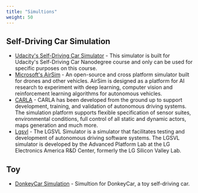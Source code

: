```yaml
---
title: "Simultions"
weight: 50
---
```


## Self-Driving Car Simulation

- [Udacity's Self-Driving Car Simulator](https://github.com/udacity/self-driving-car-sim) - This simulator is built for Udacity's Self-Driving Car Nanodegree course and only can be used for specific purposes on this course. 
- [Microsoft's AirSim](https://github.com/Microsoft/AirSim) - An open-source and cross platform simulator built for drones and other vehicles. AirSim is designed as a platform for AI research to experiment with deep learning, computer vision and reinforcement learning algorithms for autonomous vehicles. 
- [CARLA](http://carla.org/) - CARLA has been developed from the ground up to support development, training, and validation of autonomous driving systems. The simulation platform supports flexible specification of sensor suites, environmental conditions, full control of all static and dynamic actors, maps generation and much more.
- [Lgsvl](https://www.lgsvlsimulator.com/) - The LGSVL Simulator is a simulator that facilitates testing and development of autonomous driving software systems. The LGSVL simulator is developed by the Advanced Platform Lab at the LG Electronics America R&D Center, formerly the LG Silicon Valley Lab.

## Toy

- [DonkeyCar Simulation](https://docs.donkeycar.com/guide/simulator/) - Simultion for DonkeyCar, a toy self-driving car.